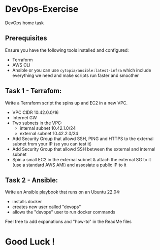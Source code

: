 # DevOps-Exercise
DevOps home task

## Prerequisites

Ensure you have the following tools installed and configured:
- Terraform
- AWS CLI
- Ansible or you can use `cytopia/ansible:latest-infra` which include everything we need and make scripts run faster and smoother 

## Task 1 - Terrafom:
Write a Terraform script the spins up and EC2 in a new VPC.
- VPC CIDR 10.42.0.0/16
- Internet GW 
- Two subnets in the VPC:
  - internal subnet 10.42.1.0/24
  - external subnet 10.42.2.0/24
- Add Security Group that allowd SSH, PING and HTTPS to the external subnet from your IP (so you can test it)
- Add Security Group that allowd SSH between the external and internal subnet
- Spin a small EC2 in the external subnet & attach the external SG to it (use a standard AWS AMI) and assosiate a public IP to it

## Task 2 - Ansible:
Write an Ansible playbook that runs on an Ubuntu 22.04:
- installs docker
- creates new user called "devops"
- allows the "devops" user to run docker commands

Feel free to add expanations and "how-to" in the ReadMe files 

# Good Luck !